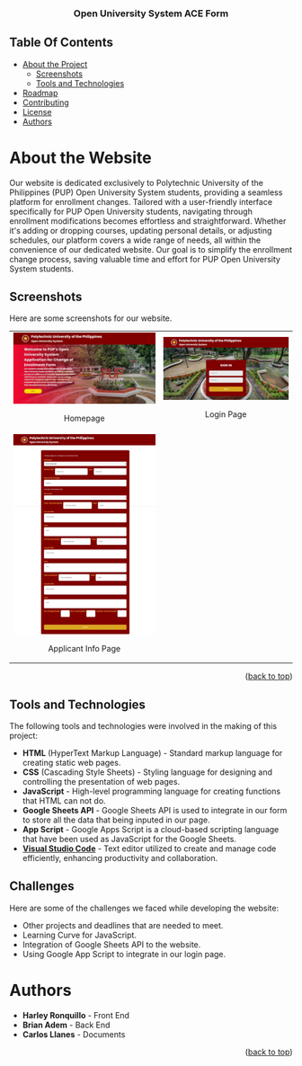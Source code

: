 
<p align="center">
  <h3 align="center">Open University System ACE Form</h3>
</p>


## Table Of Contents

* [About the Project](#about-the-project)
  * [Screenshots](#screenshots)
  * [Tools and Technologies](#tools-and-technologies)
* [Roadmap](#roadmap)
* [Contributing](#contributing)
* [License](#license)
* [Authors](#authors)



# About the Website
Our website is dedicated exclusively to Polytechnic University of the Philippines (PUP) Open University System students, providing a seamless platform for enrollment changes. Tailored with a user-friendly interface specifically for PUP Open University students, navigating through enrollment modifications becomes effortless and straightforward. Whether it's adding or dropping courses, updating personal details, or adjusting schedules, our platform covers a wide range of needs, all within the convenience of our dedicated website. Our goal is to simplify the enrollment change process, saving valuable time and effort for PUP Open University System students.
## Screenshots

Here are some screenshots for our website.

<table>
  <tr>
        <td>
            <img src="index.jpeg" alt="Homepage" />
            <br />
            <p align="center">Homepage</p></td>
        <td>
            <img src="login.jpeg" alt="Login Page" />
            <br />
            <p align="center">Login Page</p></td>
    </tr>
    <tr>
        <td>
            <img src="form.jpeg" alt="Form Page" />
            <br />
            <p align="center">Applicant Info Page</p></td>
        
       
</table> 

<p align="right">(<a href="#top">back to top</a>)</p>

## Tools and Technologies
The following tools and technologies were involved in the making of this project:

* **HTML** (HyperText Markup Language) - Standard markup language for creating static web pages.
* **CSS** (Cascading Style Sheets) - Styling language for designing and controlling the presentation of web pages.
* **JavaScript** - High-level programming language for creating functions that HTML can not do.
* **Google Sheets API** - Google Sheets API is used to integrate in our form to store all the data that being inputed in our page.
* **App Script** - Google Apps Script is a cloud-based scripting language that have been used as JavaScript for the Google Sheets.
* **[Visual Studio Code](https://code.visualstudio.com/)** - Text editor utilized to create and manage code efficiently, enhancing productivity and collaboration.

## Challenges
Here are some of the challenges we faced while developing the website:

* Other projects and deadlines that are needed to meet.
* Learning Curve for JavaScript.
* Integration of Google Sheets API to the website.
* Using Google App Script to integrate in our login page.



# Authors

* **Harley Ronquillo** - Front End
* **Brian Adem** - Back End
* **Carlos Llanes** - Documents

<p align="right">(<a href="#top">back to top</a>)</p>

